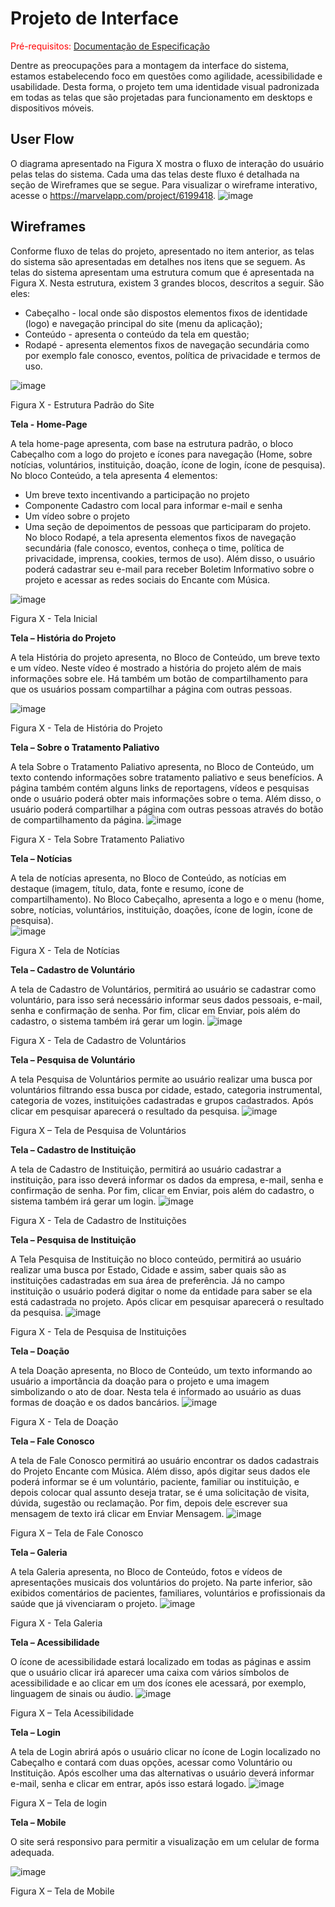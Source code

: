 
# Projeto de Interface

<span style="color:red">Pré-requisitos: <a href="2-Especificação do Projeto.md"> Documentação de Especificação</a></span>

Dentre as preocupações para a montagem da interface do sistema, estamos estabelecendo foco em questões como agilidade, acessibilidade e usabilidade. Desta forma, o projeto tem uma identidade visual padronizada em todas as telas que são projetadas para funcionamento em desktops e dispositivos móveis.
## User Flow

O diagrama apresentado na Figura X mostra o fluxo de interação do usuário pelas telas do sistema. Cada uma das telas deste fluxo é detalhada na seção de Wireframes que se segue. Para visualizar o wireframe interativo, acesse o https://marvelapp.com/project/6199418.
![image](https://user-images.githubusercontent.com/103545958/164950887-b47df40b-49cb-46b8-9aa6-684c7d023837.png)



## Wireframes

Conforme fluxo de telas do projeto, apresentado no item anterior, as telas do sistema são apresentadas em detalhes nos itens que se seguem. As telas do sistema apresentam uma estrutura comum que é apresentada na Figura X. Nesta estrutura, existem 3 grandes blocos, descritos a seguir. São eles:  

- Cabeçalho - local onde são dispostos elementos fixos de identidade (logo) e navegação principal do site (menu da aplicação);  
-	Conteúdo - apresenta o conteúdo da tela em questão;  
-	Rodapé - apresenta elementos fixos de navegação secundária como por exemplo fale conosco, eventos, política de privacidade e termos de uso.

![image](https://user-images.githubusercontent.com/103545958/164950960-26a19e2c-90d9-405b-a760-314885355ef3.png)

Figura X - Estrutura Padrão do Site

**Tela - Home-Page**

A tela home-page apresenta, com base na estrutura padrão, o bloco Cabeçalho com a logo do projeto e ícones para navegação (Home, sobre notícias, voluntários, instituição, doação, ícone de login, ícone de pesquisa). No bloco Conteúdo, a tela apresenta 4 elementos:  
-	Um breve texto incentivando a participação no projeto 
-	Componente Cadastro com local para informar e-mail e senha 
-	Um vídeo sobre o projeto 
-	Uma seção de depoimentos de pessoas que participaram do projeto.  
No bloco Rodapé, a tela apresenta elementos fixos de navegação secundária (fale conosco, eventos, conheça o time, política de privacidade, imprensa, cookies, termos de uso). Além disso, o usuário poderá cadastrar seu e-mail para receber Boletim Informativo sobre o projeto e acessar as redes sociais do Encante com Música. 

![image](https://user-images.githubusercontent.com/103545958/164951049-7c4dd859-3571-4943-b02d-039eb705473a.png)

Figura X - Tela Inicial 

**Tela – História do Projeto**

A tela História do projeto apresenta, no Bloco de Conteúdo, um breve texto e um vídeo. Neste vídeo é mostrado a história do projeto além de mais informações sobre ele. Há também um botão de compartilhamento para que os usuários possam compartilhar a página com outras pessoas. 

![image](https://user-images.githubusercontent.com/103545958/164951261-faf33546-92dc-4795-9bf4-91a0bae21fb7.png)



Figura X - Tela de História do Projeto 

**Tela – Sobre o Tratamento Paliativo**

A tela Sobre o Tratamento Paliativo apresenta, no Bloco de Conteúdo, um texto contendo informações sobre tratamento paliativo e seus benefícios. A página também contém alguns links de reportagens, vídeos e pesquisas onde o usuário poderá obter mais informações sobre o tema. Além disso, o usuário poderá compartilhar a página com outras pessoas através do botão de compartilhamento da página.
![image](https://user-images.githubusercontent.com/103545958/164951275-73cc2f50-632b-4490-b681-495a55cf8070.png)

Figura X - Tela Sobre Tratamento Paliativo

**Tela – Notícias**

A tela de notícias apresenta, no Bloco de Conteúdo, as notícias em destaque (imagem, título, data, fonte e resumo, ícone de compartilhamento). No Bloco Cabeçalho, apresenta a logo e o menu (home, sobre, notícias, voluntários, instituição, doações, ícone de login, ícone de pesquisa).  
![image](https://user-images.githubusercontent.com/103545958/164951328-e0ee4a87-6f5d-48e4-92d4-d6f6d07666a2.png)

Figura X - Tela de Notícias


**Tela – Cadastro de Voluntário**


A tela de Cadastro de Voluntários, permitirá ao usuário se cadastrar como voluntário, para isso será necessário informar seus dados pessoais, e-mail, senha e confirmação de senha. Por fim, clicar em Enviar, pois além do cadastro, o sistema também irá gerar um login. 
![image](https://user-images.githubusercontent.com/103545958/164951416-7f8b01ab-c3c4-4f5a-bccd-4758f0239d06.png)

Figura X - Tela de Cadastro de Voluntários


**Tela – Pesquisa de Voluntário**


A tela Pesquisa de Voluntários permite ao usuário realizar uma busca por voluntários filtrando essa busca por cidade, estado, categoria instrumental, categoria de vozes, instituições cadastradas e grupos cadastrados. Após clicar em pesquisar aparecerá o resultado da pesquisa. 
![image](https://user-images.githubusercontent.com/103545958/164951590-7ec540fc-bf41-43dc-94b6-42f98d2759a3.png)

Figura X – Tela de Pesquisa de Voluntários


**Tela – Cadastro de Instituição**


A tela de Cadastro de Instituição, permitirá ao usuário cadastrar a instituição, para isso deverá informar os dados da empresa, e-mail, senha e confirmação de senha. Por fim, clicar em Enviar, pois além do cadastro, o sistema também irá gerar um login.
![image](https://user-images.githubusercontent.com/103545958/164951612-8ae88e24-f18d-4323-ae4b-8e5b41f7521d.png)

Figura X - Tela de Cadastro de Instituições

**Tela – Pesquisa de Instituição**


A Tela Pesquisa de Instituição no bloco conteúdo, permitirá ao usuário realizar uma busca por Estado, Cidade e assim, saber quais são as instituições cadastradas em sua área de preferência. Já no campo instituição o usuário poderá digitar o nome da entidade para saber se ela está cadastrada no projeto. Após clicar em pesquisar aparecerá o resultado da pesquisa. 
![image](https://user-images.githubusercontent.com/103545958/164951626-100e17b3-b3ab-49b8-955b-ad29467039f5.png)

Figura X - Tela de Pesquisa de Instituições


**Tela – Doação**


A tela Doação apresenta, no Bloco de Conteúdo, um texto informando ao usuário a importância da doação para o projeto e uma imagem simbolizando o ato de doar. Nesta tela é informado ao usuário as duas formas de doação e os dados bancários.
![image](https://user-images.githubusercontent.com/103545958/164951639-13c54df7-04b2-4283-b00e-307b589db7f8.png)

Figura X - Tela de Doação


**Tela – Fale Conosco**


A tela de Fale Conosco permitirá ao usuário encontrar os dados cadastrais do Projeto Encante com Música. Além disso, após digitar seus dados ele poderá informar se é um voluntário, paciente, familiar ou instituição, e depois colocar qual assunto deseja tratar, se é uma solicitação de visita, dúvida, sugestão ou reclamação. Por fim, depois dele escrever sua mensagem de texto irá clicar em Enviar Mensagem. 
![image](https://user-images.githubusercontent.com/103545958/164951651-6d4c0b7e-9163-41a2-95fb-466cd4a33212.png)

Figura X – Tela de Fale Conosco

 **Tela – Galeria**
 
 
A tela Galeria apresenta, no Bloco de Conteúdo, fotos e vídeos de apresentações musicais dos voluntários do projeto. Na parte inferior, são exibidos comentários de pacientes, familiares, voluntários e profissionais da saúde que já vivenciaram o projeto.
![image](https://user-images.githubusercontent.com/103545958/164951657-89aa999d-625e-406a-ae33-df807062d8c6.png)

Figura X - Tela Galeria

**Tela – Acessibilidade**


O ícone de acessibilidade estará localizado em todas as páginas e assim que o usuário clicar irá aparecer uma caixa com vários símbolos de acessibilidade e ao clicar em um dos ícones ele acessará, por exemplo, linguagem de sinais ou áudio.
![image](https://user-images.githubusercontent.com/103545958/164951667-e812aaff-9c7f-43ba-bfd3-c599c4e949c3.png)

Figura X – Tela Acessibilidade 

**Tela – Login**


A tela de Login abrirá após o usuário clicar no ícone de Login localizado no Cabeçalho e contará com duas opções, acessar como Voluntário ou Instituição. Após escolher uma das alternativas o usuário deverá informar e-mail, senha e clicar em entrar, após isso estará logado.
![image](https://user-images.githubusercontent.com/103545958/164951674-8db9d371-7426-4526-b8f7-cfd41d8cb9fd.png)

Figura X – Tela de login  

**Tela – Mobile**

O site será responsivo para permitir a visualização em um celular de forma adequada.

 ![image](https://user-images.githubusercontent.com/103545958/164951684-e53d94f5-05e2-4611-bc57-86fcbd74b2ce.png)

Figura X – Tela de Mobile
 
 
 

